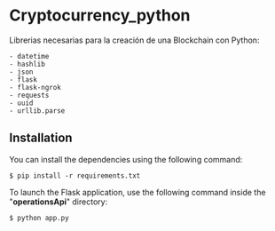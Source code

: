 # Cryptocurrency_python

Librerias necesarias para la creación de una Blockchain con Python:

    - datetime
    - hashlib
    - json
    - flask
    - flask-ngrok
    - requests
    - uuid
    - urllib.parse


## Installation
You can install the dependencies using the following command:

	$ pip install -r requirements.txt

To launch the Flask application, use the following command inside the "**operationsApi**" directory:

	$ python app.py
